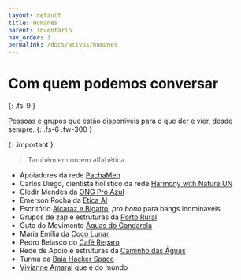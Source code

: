 ```yaml
---
layout: default
title: Humanes
parent: Inventário
nav_order: 3
permalink: /docs/ativos/humanes
---
```


# Com quem podemos conversar
{: .fs-9 }

Pessoas e grupos que estão disponíveis para o que der e vier, desde sempre. 
{: .fs-6 .fw-300 }

{: .important }
> Também em ordem alfabética.

- Apoiadores da rede <a href="https://pacha.men" target="_blank">PachaMen</a>
- Carlos Diego, cientista holístico da rede <a href="https://nas.aguas.ml/cdiego-hwn" target="_blank">Harmony with Nature UN</a>
- Cledir Mendes da <a href="https://www.instagram.com/pro_azul_ambiental/" target="_blank">ONG Pro Azul</a>
- Emerson Rocha da <a href="https://etica.ai" target="_blank">Etica AI</a>
- Escritório <a href="https//alcarazebigatto.com" target="_blank">Alcaraz e Bigatto</a>, *pro bono* para bangs inomináveis
- Grupos de zap e estruturas da <a href="https://portorural.com.br" target="_blank">Porto Rural</a>
- Guto do Movimento <a href="https://aguasdogandarela.org.br" target="_blank">Águas do Gandarela</a>
- Maria Emília da <a href="https://cocolunar.com" target="_blank">Coco Lunar</a>
- Pedro Belasco do <a href="https://pt-br.facebook.com/cafe.reparo/" target="_blank">Café Reparo</a>
- Rede de Apoio e estruturas da <a href="https://caminhodasaguas.org.br" target="_blank">Caminho das Águas</a>
- Turma da <a href="https://baiahacker.space" target="_blank">Baia Hacker Space</a>
- <a href="https://entrenostodos.wordpress.com/sinapse/trajetoria-e-curriculo" target="_blank">Vivianne Amaral</a> que é do mundo



